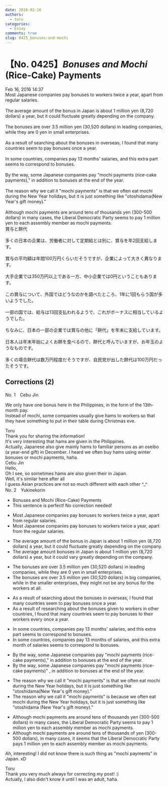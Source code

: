```yaml
---
date: 2016-02-16
authors:
  - toru
categories:
  - Essay
comments: true
slug: 0425_bonuses-and-mochi
---
```


# 【No. 0425】<strong><em>Bonuses and Mochi</strong></em> (Rice-Cake) Payments
<div class="date">Feb 16, 2016 14:37</div>
<div id="post"><div id="body_show_ori">
Most Japanese companies pay bonuses to workers twice a year, apart from regular salaries.<br/><br/>The average amount of the bonus in Japan is about 1 million yen (8,720 dollars) a year, but it could fluctuate greatly depending on the company.<br/><br/>The bonuses are over 3.5 million yen (30,520 dollars) in leading companies, while they are 0 yen in small enterprises.<br/><br/>As a result of searching about the bonuses in overseas, I found that many countries seem to pay bonuses once a year.<br/><br/>In some countries, companies pay 13 months' salaries, and this extra part seems to correspond to bonuses.<br/><br/>By the way, some Japanese companies pay "mochi payments (rice-cake payments)," in addition to bonuses at the end of the year.<br/><br/>The reason why we call it "mochi payments" is that we often eat mochi during the New Year holidays, but it is just something like "otoshidama(New Year's gift money)."<br/><br/>Although mochi payments are around tens of thousands yen (300-500 dollars) in many cases, the Liberal Democratic Party seems to pay 1 million yen to each assembly member as mochi payments.
</div></div>

<!-- more -->

<div id="post_ja"><div id="body_show_mo">
賞与と餅代<br/><br/>多くの日本の企業は、労働者に対して定期給とは別に、賞与を年2回支給します。<br/><br/>賞与の平均額は年間100万円くらいだそうですが、企業によって大きく異なります。<br/><br/>大手企業では350万円以上である一方、中小企業では0円ということもあります。<br/><br/>この賞与について、外国ではどうなのかを調べたところ、1年に1回もらう国が多いようでした。<br/><br/>一部の国では、給与は13回支払われるようで、これがボーナスに相当しているようでした。<br/><br/>ちなみに、日本の一部の企業では賞与の他に「餅代」を年末に支給しています。<br/><br/>日本人は年末年始によくお餅を食べるので、餅代と呼んでいますが、お年玉のようなものです。<br/><br/>多くの場合餅代は数万円程度だそうですが、自民党が出した餅代は100万円だったそうです。
</div></div>

## Corrections (2)
<div id="block"><div class="first_name"> No. 1　<span class="just_name">Cebu Jin</span></div><div id="block2">
<p class="comment_small">
 We only have one bonus here in the Philippines, in the form of the 13th-month pay.
 <br/>
 Instead of mochi, some companies usually give hams to workers so that they have something to put in their table during Christmas eve.
</p>

</div><div class="name"><span class="just_name">Toru</span><br>
Thank you for sharing the information!<br/>It's very interesting that hams are given in the Philippines.<br/>Actually, Japanese also give mainly hams to familiar persons as an oseibo (a year-end gift) in December. I heard we often buy hams using winter bonuses or mochi payments, haha.
</div>
<div class="name"><span class="just_name">Cebu Jin</span><br>
Hello,<br/>Oh I see, so sometimes hams are also given their in Japan.<br/>Well, it's similar here after all <br/>I guess Asian practices are not so much different with each other  ^_^ 
</div>
</div>
<div id="block"><div class="first_name"> No. 2　<span class="just_name">Yukinekorin</span></div><div id="block2">
<ul class="correction_field">
<li class="incorrect">Bonuses and Mochi (Rice-Cake) Payments</li>
<li class="corrected perfect">This sentence is perfect! No correction needed!</li>
</ul>
<ul class="correction_field">
<li class="incorrect">Most Japanese companies pay bonuses to workers twice a year, apart from regular salaries.</li>
<li class="corrected correct">
Most Japanese companies pay bonuses to workers twice a year, apart from <span class="f_blue">the</span> regular salaries.
</li>
</ul>
<ul class="correction_field">
<li class="incorrect">The average amount of the bonus in Japan is about 1 million yen (8,720 dollars) a year, but it could fluctuate greatly depending on the company.</li>
<li class="corrected correct">
The average amount <span class="f_blue">bonuses</span> in Japan is about 1 million yen (8,720 dollars) a year, but it could <span class="f_blue">vary </span>greatly depending on the company.
</li>
</ul>
<ul class="correction_field">
<li class="incorrect">The bonuses are over 3.5 million yen (30,520 dollars) in leading companies, while they are 0 yen in small enterprises.</li>
<li class="corrected correct">
The bonuses are over 3.5 million yen (30,520 dollars) in <span class="f_blue">big </span>companies, while <span class="f_blue">in the smaller enterprises, they might not be any bonus for the workers at all</span>.
</li>
</ul>
<ul class="correction_field">
<li class="incorrect">As a result of searching about the bonuses in overseas, I found that many countries seem to pay bonuses once a year.</li>
<li class="corrected correct">
As a result of <span class="f_blue">researching </span>about the bonuses <span class="f_blue">given to workers</span> in <span class="f_blue">other countries</span>, I found that many countries seem to pay bonuses <span class="f_blue">to their workers every </span>once a year.
</li>
</ul>
<ul class="correction_field">
<li class="incorrect">In some countries, companies pay 13 months' salaries, and this extra part seems to correspond to bonuses.</li>
<li class="corrected correct">
In some countries, companies pay 13 months <span class="f_blue">of </span>salaries, and this extra <span class="f_blue">month of salaries </span>seems to correspond to bonuses.
</li>
</ul>
<ul class="correction_field">
<li class="incorrect">By the way, some Japanese companies pay "mochi payments (rice-cake payments)," in addition to bonuses at the end of the year.</li>
<li class="corrected correct">
By the way, some Japanese companies pay "mochi payments (rice-cake payments)<span class="f_blue">" </span>, in addition to bonuses at the end of the year.
</li>
</ul>
<ul class="correction_field">
<li class="incorrect">The reason why we call it "mochi payments" is that we often eat mochi during the New Year holidays, but it is just something like "otoshidama(New Year's gift money)."</li>
<li class="corrected correct">
The reason why we call it "mochi payments" is <span class="f_blue">because </span>we often eat mochi during the New Year holidays, but it is just something like "otoshidama (New Year's gift money)."
</li>
</ul>
<ul class="correction_field">
<li class="incorrect">Although mochi payments are around tens of thousands yen (300-500 dollars) in many cases, the Liberal Democratic Party seems to pay 1 million yen to each assembly member as mochi payments.</li>
<li class="corrected correct">
Although mochi payments are around tens of thousands <span class="f_blue">of </span>yen (300-500 dollars)<span class="f_blue">,</span> in many cases, <span class="f_blue">it seems that </span>the Liberal Democratic Party <span class="f_blue">pays</span> 1 million yen to each assembly member as mochi payments.
</li>
</ul>
<p class="comment_small">
 Ah, interesting! I did not know there is such thing as "mochi payments" in Japan. xD
</p>

</div><div class="name"><span class="just_name">Toru</span><br>
Thank you very much always for correcting my post! :)<br/>Actually, I also didn't know it until I was an adult, haha.
</div>
</div>
